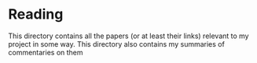 # Reading
This directory contains all the papers (or at least their links) relevant to my project in some way. This directory also contains my summaries of commentaries on them
